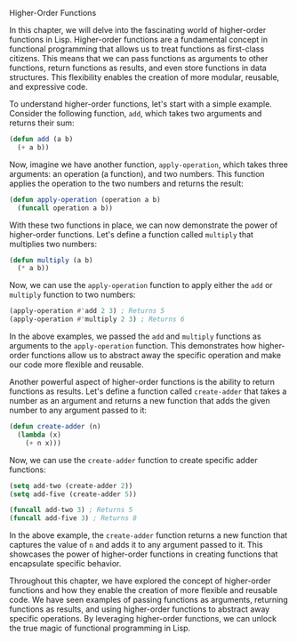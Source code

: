 Higher-Order Functions

In this chapter, we will delve into the fascinating world of higher-order functions in Lisp. Higher-order functions are a fundamental concept in functional programming that allows us to treat functions as first-class citizens. This means that we can pass functions as arguments to other functions, return functions as results, and even store functions in data structures. This flexibility enables the creation of more modular, reusable, and expressive code.

To understand higher-order functions, let's start with a simple example. Consider the following function, `add`, which takes two arguments and returns their sum:

```lisp
(defun add (a b)
  (+ a b))
```

Now, imagine we have another function, `apply-operation`, which takes three arguments: an operation (a function), and two numbers. This function applies the operation to the two numbers and returns the result:

```lisp
(defun apply-operation (operation a b)
  (funcall operation a b))
```

With these two functions in place, we can now demonstrate the power of higher-order functions. Let's define a function called `multiply` that multiplies two numbers:

```lisp
(defun multiply (a b)
  (* a b))
```

Now, we can use the `apply-operation` function to apply either the `add` or `multiply` function to two numbers:

```lisp
(apply-operation #'add 2 3) ; Returns 5
(apply-operation #'multiply 2 3) ; Returns 6
```

In the above examples, we passed the `add` and `multiply` functions as arguments to the `apply-operation` function. This demonstrates how higher-order functions allow us to abstract away the specific operation and make our code more flexible and reusable.

Another powerful aspect of higher-order functions is the ability to return functions as results. Let's define a function called `create-adder` that takes a number as an argument and returns a new function that adds the given number to any argument passed to it:

```lisp
(defun create-adder (n)
  (lambda (x)
    (+ n x)))
```

Now, we can use the `create-adder` function to create specific adder functions:

```lisp
(setq add-two (create-adder 2))
(setq add-five (create-adder 5))

(funcall add-two 3) ; Returns 5
(funcall add-five 3) ; Returns 8
```

In the above example, the `create-adder` function returns a new function that captures the value of `n` and adds it to any argument passed to it. This showcases the power of higher-order functions in creating functions that encapsulate specific behavior.

Throughout this chapter, we have explored the concept of higher-order functions and how they enable the creation of more flexible and reusable code. We have seen examples of passing functions as arguments, returning functions as results, and using higher-order functions to abstract away specific operations. By leveraging higher-order functions, we can unlock the true magic of functional programming in Lisp.